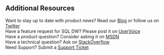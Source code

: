 ## Additional Resources

Want to stay up to date with product news? Read our [Blog] or follow us on [Twitter] </br>
Have a feature request for SQL DW? Please post it on [UserVoice] </br>
Have a product question? Consider asking it on [MSDN] </br>
Have a technical question? Ask on [StackOverflow]</br>
Need Support? Submit a [Support Ticket]</br>

[Blog]: https://azure.microsoft.com/blog/tag/azure-sql-data-warehouse/
[Twitter]: https://twitter.com/AzureSQLDW
[UserVoice]: https://feedback.azure.com/forums/307516-sql-data-warehouse
[MSDN]: https://social.msdn.microsoft.com/Forums/azure/zh-cn/home?forum=AzureSQLDataWarehouse
[StackOverflow]: http://stackoverflow.com/questions/tagged/azure-sqldw
[Support Ticket]: /documentation/articles/sql-data-warehouse-get-started-create-support-ticket/